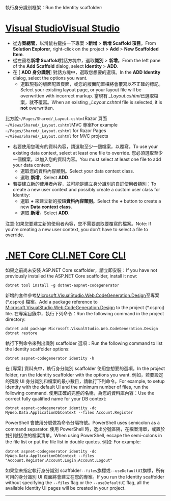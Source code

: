 <span data-ttu-id="c7f36-101">執行身分識別框架：</span><span class="sxs-lookup"><span data-stu-id="c7f36-101">Run the Identity scaffolder:</span></span>

# <a name="visual-studiotabvisual-studio"></a>[<span data-ttu-id="c7f36-102">Visual Studio</span><span class="sxs-lookup"><span data-stu-id="c7f36-102">Visual Studio</span></span>](#tab/visual-studio)

* <span data-ttu-id="c7f36-103">從**方案總管**，以滑鼠右鍵按一下專案 >**新增** > **新增 Scaffold 項目**。</span><span class="sxs-lookup"><span data-stu-id="c7f36-103">From **Solution Explorer**, right-click on the project > **Add** > **New Scaffolded Item**.</span></span>
* <span data-ttu-id="c7f36-104">從左窗格**新增 Scaffold**對話方塊中，選取**識別** > **新增**。</span><span class="sxs-lookup"><span data-stu-id="c7f36-104">From the left pane of the **Add Scaffold** dialog, select **Identity** > **ADD**.</span></span>
* <span data-ttu-id="c7f36-105">在 [ **ADD 身分識別**] 對話方塊中，選取您想要的選項。</span><span class="sxs-lookup"><span data-stu-id="c7f36-105">In the **ADD Identity** dialog, select the options you want.</span></span>
  * <span data-ttu-id="c7f36-106">選取現有的版面配置頁面，或您的版面配置檔將會覆寫以不正確的標記。</span><span class="sxs-lookup"><span data-stu-id="c7f36-106">Select your existing layout page, or your layout file will be overwritten with incorrect markup.</span></span> <span data-ttu-id="c7f36-107">當現有 *\_Layout.cshtml*已選取檔案，就**不**覆寫。</span><span class="sxs-lookup"><span data-stu-id="c7f36-107">When an existing *\_Layout.cshtml* file is selected, it is **not** overwritten.</span></span>

 <span data-ttu-id="c7f36-108">比方說`~/Pages/Shared/_Layout.cshtml`Razor 頁面`~/Views/Shared/_Layout.cshtml`MVC 專案</span><span class="sxs-lookup"><span data-stu-id="c7f36-108">For example `~/Pages/Shared/_Layout.cshtml` for Razor Pages `~/Views/Shared/_Layout.cshtml` for MVC projects</span></span>
* <span data-ttu-id="c7f36-109">若要使用您現有的資料內容，請選取至少一個檔案，以覆寫。</span><span class="sxs-lookup"><span data-stu-id="c7f36-109">To use your existing data context, select at least one file to override.</span></span> <span data-ttu-id="c7f36-110">您必須選取至少一個檔案，以加入您的資料內容。</span><span class="sxs-lookup"><span data-stu-id="c7f36-110">You must select at least one file to add your data context.</span></span>
  * <span data-ttu-id="c7f36-111">選取您的資料內容類別。</span><span class="sxs-lookup"><span data-stu-id="c7f36-111">Select your data context class.</span></span>
  * <span data-ttu-id="c7f36-112">選取 **新增**。</span><span class="sxs-lookup"><span data-stu-id="c7f36-112">Select **ADD**.</span></span>
* <span data-ttu-id="c7f36-113">若要建立新的使用者內容，並可能是建立身分識別的自訂使用者類別：</span><span class="sxs-lookup"><span data-stu-id="c7f36-113">To create a new user context and possibly create a custom user class for Identity:</span></span>
  * <span data-ttu-id="c7f36-114">選取  **+** 來建立新的按鈕**資料內容類別**。</span><span class="sxs-lookup"><span data-stu-id="c7f36-114">Select the **+** button to create a new **Data context class**.</span></span>
  * <span data-ttu-id="c7f36-115">選取 **新增**。</span><span class="sxs-lookup"><span data-stu-id="c7f36-115">Select **ADD**.</span></span>

<span data-ttu-id="c7f36-116">注意:如果您要建立新的使用者內容，您不需要選取要覆寫的檔案。</span><span class="sxs-lookup"><span data-stu-id="c7f36-116">Note: If you're creating a new user context, you don't have to select a file to override.</span></span>

# <a name="net-core-clitabnetcore-cli"></a>[<span data-ttu-id="c7f36-117">.NET Core CLI</span><span class="sxs-lookup"><span data-stu-id="c7f36-117">.NET Core CLI</span></span>](#tab/netcore-cli)

<span data-ttu-id="c7f36-118">如果之前尚未安裝 ASP.NET Core scaffolder，請立即安裝：</span><span class="sxs-lookup"><span data-stu-id="c7f36-118">If you have not previously installed the ASP.NET Core scaffolder, install it now:</span></span>

```console
dotnet tool install -g dotnet-aspnet-codegenerator
```

<span data-ttu-id="c7f36-119">新增的套件參考[Microsoft.VisualStudio.Web.CodeGeneration.Design](https://www.nuget.org/packages/Microsoft.VisualStudio.Web.CodeGeneration.Design/)至專案 (\*.csproj) 檔案。</span><span class="sxs-lookup"><span data-stu-id="c7f36-119">Add a package reference to [Microsoft.VisualStudio.Web.CodeGeneration.Design](https://www.nuget.org/packages/Microsoft.VisualStudio.Web.CodeGeneration.Design/) to the project (\*.csproj) file.</span></span> <span data-ttu-id="c7f36-120">在專案目錄中，執行下列命令：</span><span class="sxs-lookup"><span data-stu-id="c7f36-120">Run the following command in the project directory:</span></span>

```console
dotnet add package Microsoft.VisualStudio.Web.CodeGeneration.Design
dotnet restore
```

<span data-ttu-id="c7f36-121">執行下列命令來列出識別 scaffolder 選項：</span><span class="sxs-lookup"><span data-stu-id="c7f36-121">Run the following command to list the Identity scaffolder options:</span></span>

```console
dotnet aspnet-codegenerator identity -h
```

<span data-ttu-id="c7f36-122">在 [專案] 資料夾中，執行身分識別 scaffolder 使用您想要的選項。</span><span class="sxs-lookup"><span data-stu-id="c7f36-122">In the project folder, run the Identity scaffolder with the options you want.</span></span> <span data-ttu-id="c7f36-123">例如，若要設定的預設 UI 身分識別和檔案的最小數目，請執行下列命令。</span><span class="sxs-lookup"><span data-stu-id="c7f36-123">For example, to setup identity with the default UI and the minimum number of files, run the following command.</span></span> <span data-ttu-id="c7f36-124">使用正確的完整的名稱，為您的資料庫內容：</span><span class="sxs-lookup"><span data-stu-id="c7f36-124">Use the correct fully qualified name for your DB context:</span></span>

```console
dotnet aspnet-codegenerator identity -dc MyWeb.Data.ApplicationDbContext --files Account.Register
```

<span data-ttu-id="c7f36-125">PowerShell 會使用分號做為命令分隔符號。</span><span class="sxs-lookup"><span data-stu-id="c7f36-125">PowerShell uses semicolon as a command separator.</span></span> <span data-ttu-id="c7f36-126">使用 PowerShell 時，逸出分號區隔，在檔案清單，或置於雙引號括住的檔案清單。</span><span class="sxs-lookup"><span data-stu-id="c7f36-126">When using PowerShell, escape the semi-colons in the file list or put the file list in double quotes.</span></span> <span data-ttu-id="c7f36-127">例如: </span><span class="sxs-lookup"><span data-stu-id="c7f36-127">For example:</span></span>

```console
dotnet aspnet-codegenerator identity -dc MyWeb.Data.ApplicationDbContext --files "Account.Register;Account.Login;Account.Logout"
```

<span data-ttu-id="c7f36-128">如果您未指定執行身分識別 scaffolder`--files`旗標或`--useDefaultUI`旗標，所有可用的身分識別 UI 頁面將會建立在您的專案。</span><span class="sxs-lookup"><span data-stu-id="c7f36-128">If you run the Identity scaffolder without specifying the `--files` flag or the `--useDefaultUI` flag, all the available Identity UI pages will be created in your project.</span></span>

---
